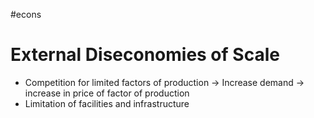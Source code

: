 #econs 

# External Diseconomies of Scale

- Competition for limited factors of production → Increase demand → increase in price of factor of production
- Limitation of facilities and infrastructure